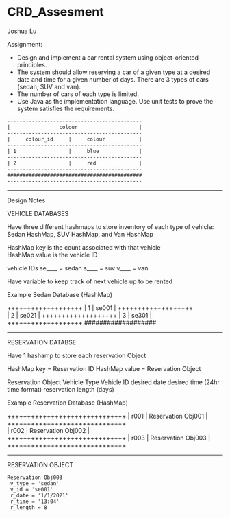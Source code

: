# CRD_Assesment

Joshua Lu 


Assignment:
- Design and implement a car rental system using object-oriented principles. 
- The system should allow reserving a car of a given type at a desired date and time for a given number of days. There are 3 types of cars (sedan, SUV and van).
- The number of cars of each type is limited.
- Use Java as the implementation language. Use unit tests to prove the system satisfies the requirements.


<!-- language: lang-none -->

    --------------------------------------------
    |                colour                    |
    --------------------------------------------
    |     colour_id     |     colour           |
    --------------------------------------------
    | 1                 |     blue             |
    --------------------------------------------
    | 2                 |     red              |
    --------------------------------------------
    ############################################
    --------------------------------------------


_________________
Design Notes 


VEHICLE DATABASES 

 Have three different hashmaps to store inventory of each type of vehicle: 
 Sedan HashMap, SUV HashMap, and Van HashMap 

 HashMap key is the count associated with that vehicle  
 HashMap value is the vehicle ID 
	
vehicle IDs
	se____ = sedan
	s____  = suv 
	v____  = van 

 Have variable to keep track of next vehicle up to be rented 


<!-- language: lang-none -->

   Example Sedan Database (HashMap)
	
   +++++++++++++++++++
   | 1 |  se001      |
   +++++++++++++++++++   
   | 2 |  se021      |
   +++++++++++++++++++
   | 3 |  se301      |
   +++++++++++++++++++
   ###################

______________________

RESERVATION DATABSE 

 Have 1 hashamp to store each reservation Object 

 HashMap key = Reservation ID 
 HashMap value = Reservation Object


   Reservation Object
	 Vehicle Type 
	 Vehicle ID 
	 desired date
	 desired time (24hr time format)
	 reservation length (days)


   Example Reservation Database (HashMap)
	
   ++++++++++++++++++++++++++++++
   | r001 | Reservation Obj001  | 
   ++++++++++++++++++++++++++++++  
   | r002 | Reservation Obj002  |  
   ++++++++++++++++++++++++++++++
   | r003 | Reservation Obj003  |
   ++++++++++++++++++++++++++++++
__________________

RESERVATION OBJECT 

 	Reservation Obj003
	 v_type = 'sedan'
	 v_id = 'se001'
     r_date = '1/1/2021'
	 r_time = '13:04'
	 r_length = 8
